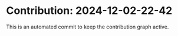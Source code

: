 # Contribution: 2024-12-02-22-42
This is an automated commit to keep the contribution graph active.
